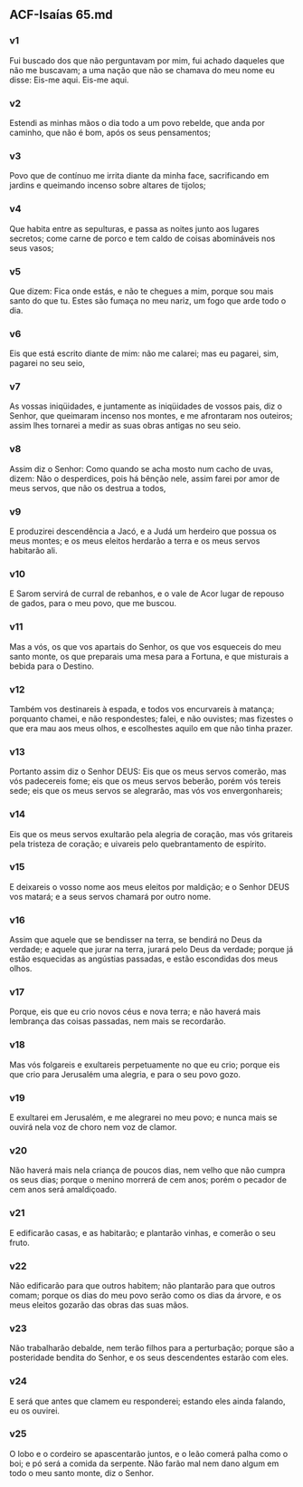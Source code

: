 ## ACF-Isaías 65.md
### v1
 Fui buscado dos que não perguntavam por mim, fui achado daqueles que não me buscavam; a uma nação que não se chamava do meu nome eu disse: Eis-me aqui. Eis-me aqui.
### v2
 Estendi as minhas mãos o dia todo a um povo rebelde, que anda por caminho, que não é bom, após os seus pensamentos;
### v3
 Povo que de contínuo me irrita diante da minha face, sacrificando em jardins e queimando incenso sobre altares de tijolos;
### v4
 Que habita entre as sepulturas, e passa as noites junto aos lugares secretos; come carne de porco e tem caldo de coisas abomináveis nos seus vasos;
### v5
 Que dizem: Fica onde estás, e não te chegues a mim, porque sou mais santo do que tu. Estes são fumaça no meu nariz, um fogo que arde todo o dia.
### v6
 Eis que está escrito diante de mim: não me calarei; mas eu pagarei, sim, pagarei no seu seio,
### v7
 As vossas iniqüidades, e juntamente as iniqüidades de vossos pais, diz o Senhor, que queimaram incenso nos montes, e me afrontaram nos outeiros; assim lhes tornarei a medir as suas obras antigas no seu seio.
### v8
 Assim diz o Senhor: Como quando se acha mosto num cacho de uvas, dizem: Não o desperdices, pois há bênção nele, assim farei por amor de meus servos, que não os destrua a todos,
### v9
 E produzirei descendência a Jacó, e a Judá um herdeiro que possua os meus montes; e os meus eleitos herdarão a terra e os meus servos habitarão ali.
### v10
 E Sarom servirá de curral de rebanhos, e o vale de Acor lugar de repouso de gados, para o meu povo, que me buscou.
### v11
 Mas a vós, os que vos apartais do Senhor, os que vos esqueceis do meu santo monte, os que preparais uma mesa para a Fortuna, e que misturais a bebida para o Destino.
### v12
 Também vos destinareis à espada, e todos vos encurvareis à matança; porquanto chamei, e não respondestes; falei, e não ouvistes; mas fizestes o que era mau aos meus olhos, e escolhestes aquilo em que não tinha prazer.
### v13
 Portanto assim diz o Senhor DEUS: Eis que os meus servos comerão, mas vós padecereis fome; eis que os meus servos beberão, porém vós tereis sede; eis que os meus servos se alegrarão, mas vós vos envergonhareis;
### v14
 Eis que os meus servos exultarão pela alegria de coração, mas vós gritareis pela tristeza de coração; e uivareis pelo quebrantamento de espírito.
### v15
 E deixareis o vosso nome aos meus eleitos por maldição; e o Senhor DEUS vos matará; e a seus servos chamará por outro nome.
### v16
 Assim que aquele que se bendisser na terra, se bendirá no Deus da verdade; e aquele que jurar na terra, jurará pelo Deus da verdade; porque já estão esquecidas as angústias passadas, e estão escondidas dos meus olhos.
### v17
 Porque, eis que eu crio novos céus e nova terra; e não haverá mais lembrança das coisas passadas, nem mais se recordarão.
### v18
 Mas vós folgareis e exultareis perpetuamente no que eu crio; porque eis que crio para Jerusalém uma alegria, e para o seu povo gozo.
### v19
 E exultarei em Jerusalém, e me alegrarei no meu povo; e nunca mais se ouvirá nela voz de choro nem voz de clamor.
### v20
 Não haverá mais nela criança de poucos dias, nem velho que não cumpra os seus dias; porque o menino morrerá de cem anos; porém o pecador de cem anos será amaldiçoado.
### v21
 E edificarão casas, e as habitarão; e plantarão vinhas, e comerão o seu fruto.
### v22
 Não edificarão para que outros habitem; não plantarão para que outros comam; porque os dias do meu povo serão como os dias da árvore, e os meus eleitos gozarão das obras das suas mãos.
### v23
 Não trabalharão debalde, nem terão filhos para a perturbação; porque são a posteridade bendita do Senhor, e os seus descendentes estarão com eles.
### v24
 E será que antes que clamem eu responderei; estando eles ainda falando, eu os ouvirei.
### v25
 O lobo e o cordeiro se apascentarão juntos, e o leão comerá palha como o boi; e pó será a comida da serpente. Não farão mal nem dano algum em todo o meu santo monte, diz o Senhor.
